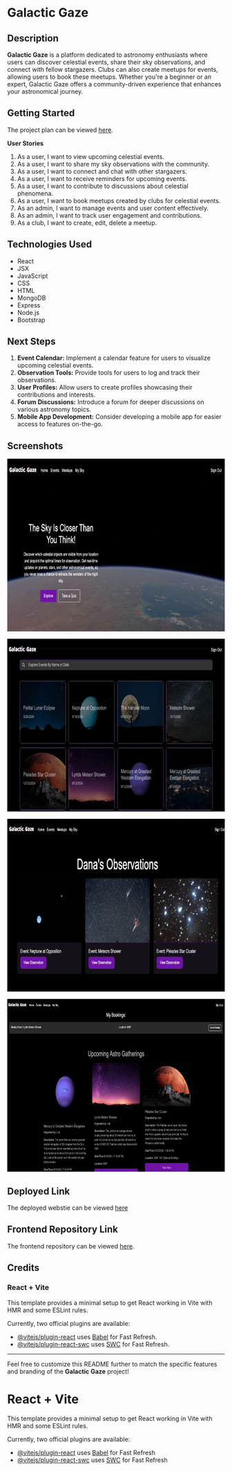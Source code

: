 # Galactic Gaze

## Description
**Galactic Gaze** is a platform dedicated to astronomy enthusiasts where users can discover celestial events, share their sky observations, and connect with fellow stargazers. Clubs can also create meetups for events, allowing users to book these meetups. Whether you're a beginner or an expert, Galactic Gaze offers a community-driven experience that enhances your astronomical journey.

## Getting Started
The project plan can be viewed [here](https://trello.com/b/Pc8wrc7b).

<p><b>User Stories</b></p>

1. As a user, I want to view upcoming celestial events.
2. As a user, I want to share my sky observations with the community.
3. As a user, I want to connect and chat with other stargazers.
4. As a user, I want to receive reminders for upcoming events.
5. As a user, I want to contribute to discussions about celestial phenomena.
6. As a user, I want to book meetups created by clubs for celestial events.
7. As an admin, I want to manage events and user content effectively.
8. As an admin, I want to track user engagement and contributions.
9. As a club, I want to create, edit, delete a meetup.

## Technologies Used
- React
- JSX
- JavaScript
- CSS
- HTML
- MongoDB
- Express
- Node.js
- Bootstrap

## Next Steps
1. **Event Calendar:** Implement a calendar feature for users to visualize upcoming celestial events.
2. **Observation Tools:** Provide tools for users to log and track their observations.
3. **User Profiles:** Allow users to create profiles showcasing their contributions and interests.
4. **Forum Discussions:** Introduce a forum for deeper discussions on various astronomy topics.
5. **Mobile App Development:** Consider developing a mobile app for easier access to features on-the-go.

## Screenshots


<p align="center">
<img src="public/screenshots/home.png" alt="home" width="800" height="400"/>
</p>

<p align="center">
<img src="public/screenshots/events.png" alt="events" width="800" height="400"/>
</p>

<p align="center">
<img src="public/screenshots/mysky.png" alt="mysky" width="800" height="400"/>
</p>

<p align="center">
<img src="public/screenshots/meetups.png" alt="meetups" width="800" height="400"/>
</p>

## Deployed Link

The deployed webstie can be viewed [here](https://galactic-gaze-front-end.vercel.app/)

## Frontend Repository Link
The frontend repository can be viewed [here](https://github.com/zainabdhaif/galactic-gaze-front-end.git).

## Credits
### React + Vite
This template provides a minimal setup to get React working in Vite with HMR and some ESLint rules.

Currently, two official plugins are available:
- [@vitejs/plugin-react](https://github.com/vitejs/vite-plugin-react/blob/main/packages/plugin-react/README.md) uses [Babel](https://babeljs.io/) for Fast Refresh.
- [@vitejs/plugin-react-swc](https://github.com/vitejs/vite-plugin-react-swc) uses [SWC](https://swc.rs/) for Fast Refresh.

---

Feel free to customize this README further to match the specific features and branding of the **Galactic Gaze** project!



# React + Vite

This template provides a minimal setup to get React working in Vite with HMR and some ESLint rules.

Currently, two official plugins are available:

- [@vitejs/plugin-react](https://github.com/vitejs/vite-plugin-react/blob/main/packages/plugin-react/README.md) uses [Babel](https://babeljs.io/) for Fast Refresh
- [@vitejs/plugin-react-swc](https://github.com/vitejs/vite-plugin-react-swc) uses [SWC](https://swc.rs/) for Fast Refresh
